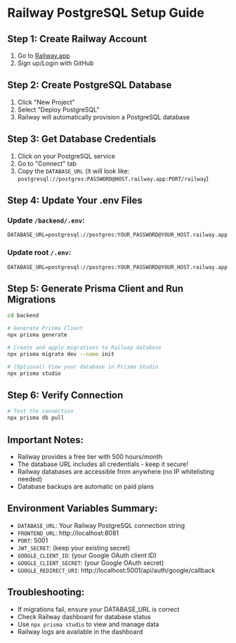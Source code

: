 # Railway PostgreSQL Setup Guide

## Step 1: Create Railway Account
1. Go to [Railway.app](https://railway.app)
2. Sign up/Login with GitHub

## Step 2: Create PostgreSQL Database
1. Click "New Project"
2. Select "Deploy PostgreSQL"
3. Railway will automatically provision a PostgreSQL database

## Step 3: Get Database Credentials
1. Click on your PostgreSQL service
2. Go to "Connect" tab
3. Copy the `DATABASE_URL` (it will look like: `postgresql://postgres:PASSWORD@HOST.railway.app:PORT/railway`)

## Step 4: Update Your .env Files

### Update `/backend/.env`:
```env
DATABASE_URL=postgresql://postgres:YOUR_PASSWORD@YOUR_HOST.railway.app:PORT/railway
```

### Update root `/.env`:
```env
DATABASE_URL=postgresql://postgres:YOUR_PASSWORD@YOUR_HOST.railway.app:PORT/railway
```

## Step 5: Generate Prisma Client and Run Migrations

```bash
cd backend

# Generate Prisma Client
npx prisma generate

# Create and apply migrations to Railway database
npx prisma migrate dev --name init

# (Optional) View your database in Prisma Studio
npx prisma studio
```

## Step 6: Verify Connection
```bash
# Test the connection
npx prisma db pull
```

## Important Notes:
- Railway provides a free tier with 500 hours/month
- The database URL includes all credentials - keep it secure!
- Railway databases are accessible from anywhere (no IP whitelisting needed)
- Database backups are automatic on paid plans

## Environment Variables Summary:
- `DATABASE_URL`: Your Railway PostgreSQL connection string
- `FRONTEND_URL`: http://localhost:8081
- `PORT`: 5001
- `JWT_SECRET`: (keep your existing secret)
- `GOOGLE_CLIENT_ID`: (your Google OAuth client ID)
- `GOOGLE_CLIENT_SECRET`: (your Google OAuth secret)
- `GOOGLE_REDIRECT_URI`: http://localhost:5001/api/auth/google/callback

## Troubleshooting:
- If migrations fail, ensure your DATABASE_URL is correct
- Check Railway dashboard for database status
- Use `npx prisma studio` to view and manage data
- Railway logs are available in the dashboard